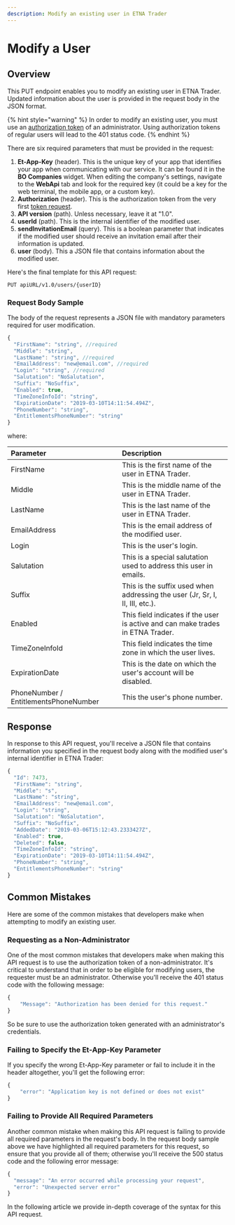 ```yaml
---
description: Modify an existing user in ETNA Trader
---
```


# Modify a User

## Overview

This PUT endpoint enables you to modify an existing user in ETNA Trader. Updated information about the user is provided in the request body in the JSON format.

{% hint style="warning" %}
In order to modify an existing user, you must use an [authorization token]() of an administrator. Using authorization tokens of regular users will lead to the 401 status code.
{% endhint %}

There are six required parameters that must be provided in the request:

1. **Et-App-Key** \(header\). This is the unique key of your app that identifies your app when communicating with our service. It can be found it in the **BO Companies** widget. When editing the company's settings, navigate to the **WebApi** tab and look for the required key \(it could be a key for the web terminal, the mobile app, or a custom key\).
2. **Authorization** \(header\). This is the authorization token from the very first [token request]().
3. **API version** \(path\). Unless necessary, leave it at "1.0".
4. **userId** \(path\). This is the internal identifier of the modified user. 
5. **sendInvitationEmail** \(query\). This is a boolean parameter that indicates if the modified  user should receive an invitation email after their information is updated.
6. **user** \(body\). This a JSON file that contains information about the modified user.

Here's the final template for this API request:

```text
PUT apiURL/v1.0/users/{userID}
```

### Request Body Sample

The body of the request represents a JSON file with mandatory parameters required for user modification.

```javascript
{
  "FirstName": "string", //required
  "Middle": "string", 
  "LastName": "string", //required
  "EmailAddress": "new@email.com", //required
  "Login": "string", //required
  "Salutation": "NoSalutation", 
  "Suffix": "NoSuffix",
  "Enabled": true, 
  "TimeZoneInfoId": "string", 
  "ExpirationDate": "2019-03-10T14:11:54.494Z",
  "PhoneNumber": "string",
  "EntitlementsPhoneNumber": "string"
}
```

where:

| Parameter | Description |
| :--- | :--- |
| FirstName | This is the first name of the user in ETNA Trader. |
| Middle | This is the middle name of the user in ETNA Trader. |
| LastName | This is the last name of the user in ETNA Trader. |
| EmailAddress | This is the email address of the modified user. |
| Login | This is the user's login. |
| Salutation | This is a special salutation used to address this user in emails. |
| Suffix | This is the suffix used when addressing the user \(Jr, Sr, I, II, III, etc.\). |
| Enabled | This field indicates if the user is active and can make trades in ETNA Trader. |
| TimeZoneInfoId | This field indicates the time zone in which the user lives. |
| ExpirationDate | This is the date on which the user's account will be disabled. |
| PhoneNumber / EntitlementsPhoneNumber | This the user's phone number. |

## Response

In response to this API request, you'll receive a JSON file that contains information you specified in the request body along with the modified user's internal identifier in ETNA Trader:

```javascript
{
  "Id": 7473,
  "FirstName": "string",
  "Middle": "s",
  "LastName": "string",
  "EmailAddress": "new@email.com",
  "Login": "string",
  "Salutation": "NoSalutation",
  "Suffix": "NoSuffix",
  "AddedDate": "2019-03-06T15:12:43.2333427Z",
  "Enabled": true,
  "Deleted": false,
  "TimeZoneInfoId": "string",
  "ExpirationDate": "2019-03-10T14:11:54.494Z",
  "PhoneNumber": "string",
  "EntitlementsPhoneNumber": "string"
}
```

## Common Mistakes

Here are some of the common mistakes that developers make when attempting to modify an existing user.

### Requesting as a Non-Administrator

One of the most common mistakes that developers make when making this API request is to use the authorization token of a non-administrator. It's critical to understand that in order to be eligible for modifying users, the requester must be an administrator. Otherwise you'll receive the 401 status code with the following message:

```javascript
{
    "Message": "Authorization has been denied for this request."
}
```

So be sure to use the authorization token generated with an administrator's credentials.

### Failing to Specify the Et-App-Key Parameter

If you specify the wrong Et-App-Key parameter or fail to include it in the header altogether, you'll get the following error:

```javascript
{
    "error": "Application key is not defined or does not exist"
}
```

### Failing to Provide All Required Parameters

Another common mistake when making this API request is failing to provide all required parameters in the request's body. In the request body sample above we have highlighted all required parameters for this request, so ensure that you provide all of them; otherwise you'll receive the 500 status code and the following error message:

```javascript
{
  "message": "An error occurred while processing your request",
  "error": "Unexpected server error"
}
```

In the following article we provide in-depth coverage of the syntax for this API request.

